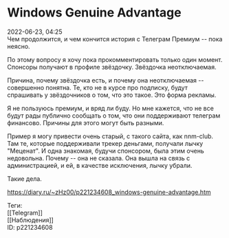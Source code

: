 Windows Genuine Advantage
==========================

   
 2022-06-23, 04:25   
  Чем продолжится, и чем кончится история с Телеграм Премиум -- пока неясно.   
   
 По этому вопросу я хочу пока прокомментировать только один момент. Спонсоры получают в профиле звёздочку. Звёздочка неотключаемая.   
   
 Причина, почему звёздочка есть, и почему она неотключаемая -- совершенно понятна. Те, кто не в курсе про подписку, будут спрашивать у звёздочников о том, что это такое. Это форма рекламы.   
   
 Я не пользуюсь премиум, и вряд ли буду. Но мне кажется, что не все будут рады публично сообщать о том, что они поддерживают телеграм финансово. Причины для этого могут быть разными.   
   
 Пример я могу привести очень старый, с такого сайта, как nnm-club. Там те, которые поддерживали трекер деньгами, получали лычку "Меценат". И одна знакомая, будучи спонсором, была этим очень недовольна. Почему -- она не сказала. Она вышла на связь с администрацией, и ей, в качестве исключения, лычку убрали.   
   
 Такие дела.   
    
 <https://diary.ru/~zHz00/p221234608_windows-genuine-advantage.htm>   
   
 Теги:   
 [[Telegram]]   
 [[Наблюдения]]   
 ID: p221234608
